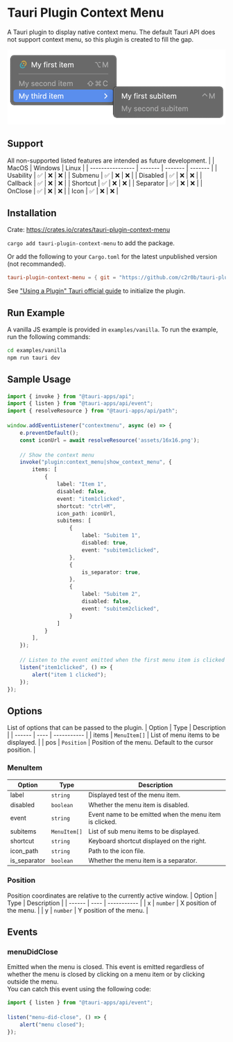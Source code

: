 # Tauri Plugin Context Menu

A Tauri plugin to display native context menu.
The default Tauri API does not support context menu, so this plugin is created to fill the gap.

![Screenshot](./assets/screenshot.png)

## Support
All non-supported listed features are intended as future development.
|                  | MacOS   | Windows | Linux   |
| ---------------- | ------- | ------- | ------- |
| Usability        | ✅      | ❌       | ❌        |
| Submenu          | ✅      | ❌       | ❌        |
| Disabled         | ✅      | ❌       | ❌        |
| Callback         | ✅      | ❌       | ❌        |
| Shortcut         | ✅      | ❌       | ❌        |
| Separator        | ✅      | ❌       | ❌        |
| OnClose          | ✅      | ❌       | ❌        |
| Icon             | ✅      | ❌       | ❌        |

## Installation
Crate: https://crates.io/crates/tauri-plugin-context-menu

`cargo add tauri-plugin-context-menu` to add the package.

Or add the following to your `Cargo.toml` for the latest unpublished version (not recommanded).

```toml
tauri-plugin-context-menu = { git = "https://github.com/c2r0b/tauri-plugin-context-menu", branch = "main" }
```

See ["Using a Plugin" Tauri official guide](https://tauri.app/v1/guides/features/plugin#using-a-plugin) to initialize the plugin.

## Run Example
A vanilla JS example is provided in `examples/vanilla`. To run the example, run the following commands:

```bash
cd examples/vanilla
npm run tauri dev
```

## Sample Usage

```ts
import { invoke } from "@tauri-apps/api";
import { listen } from "@tauri-apps/api/event";
import { resolveResource } from "@tauri-apps/api/path";

window.addEventListener("contextmenu", async (e) => {
    e.preventDefault();
    const iconUrl = await resolveResource('assets/16x16.png');

    // Show the context menu
    invoke("plugin:context_menu|show_context_menu", {
        items: [
            {
                label: "Item 1",
                disabled: false,
                event: "item1clicked",
                shortcut: "ctrl+M",
                icon_path: iconUrl,
                subitems: [
                    {
                        label: "Subitem 1",
                        disabled: true,
                        event: "subitem1clicked",
                    },
                    {
                        is_separator: true,
                    },
                    {
                        label: "Subitem 2",
                        disabled: false,
                        event: "subitem2clicked",
                    }
                ]
            }
        ],
    });

    // Listen to the event emitted when the first menu item is clicked
    listen("item1clicked", () => {
        alert("item 1 clicked");
    });
});
```

## Options
List of options that can be passed to the plugin.
| Option | Type | Description |
| ------ | ---- | ----------- |
| items | `MenuItem[]` | List of menu items to be displayed. |
| pos | `Position` | Position of the menu. Default to the cursor position. |

### MenuItem
| Option | Type | Description |
| ------ | ---- | ----------- |
| label | `string` | Displayed test of the menu item. |
| disabled | `boolean` | Whether the menu item is disabled. |
| event | `string` | Event name to be emitted when the menu item is clicked. |
| subitems | `MenuItem[]` | List of sub menu items to be displayed. |
| shortcut | `string` | Keyboard shortcut displayed on the right. |
| icon_path | `string` | Path to the icon file. |
| is_separator | `boolean` | Whether the menu item is a separator. |

### Position
Position coordinates are relative to the currently active window.
| Option | Type | Description |
| ------ | ---- | ----------- |
| x | `number` | X position of the menu. |
| y | `number` | Y position of the menu. |

## Events
### menuDidClose
Emitted when the menu is closed. This event is emitted regardless of whether the menu is closed by clicking on a menu item or by clicking outside the menu.  
You can catch this event using the following code:

```ts
import { listen } from "@tauri-apps/api/event";

listen("menu-did-close", () => {
    alert("menu closed");
});
```